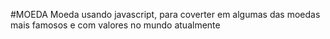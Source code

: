 #MOEDA
 Moeda usando javascript, para coverter em algumas das moedas mais famosos e com valores no mundo atualmente
